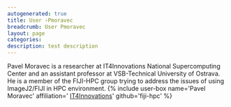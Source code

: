 ```yaml
---
autogenerated: true
title: User ›Pmoravec
breadcrumb: User Pmoravec
layout: page
categories: 
description: test description
---
```


Pavel Moravec is a researcher at IT4Innovations National Supercomputing Center and an assistant professor at VSB-Technical University of Ostrava. He is a member of the FIJI-HPC group trying to address the issues of using ImageJ2/FIJI in HPC environment. {% include user-box name='Pavel Moravec' affiliation=' [IT4Innovations](https://www.it4i.cz/)' github='fiji-hpc' %}

